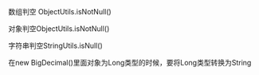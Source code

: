 数组判空 ObjectUtils.isNotNull()

对象判空ObjectUtils.isNotNull()

字符串判空StringUtils.isNull()

在new BigDecimal()里面对象为Long类型的时候，要将Long类型转换为String

